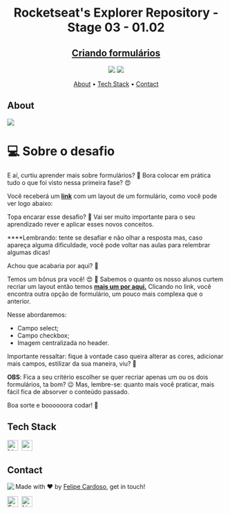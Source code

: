 <h1 align="center">
	Rocketseat's Explorer Repository - Stage 03 - 01.02
</h1>
<h2 align="center">
	<a href="https://fcms14.github.io/rocketSeat_rep/stage03/challenge01-02/"> Criando formulários </a>			
</h2>

<p align="center">
	<img src="https://img.shields.io/github/last-commit//?color=green"/>
	<img src="https://img.shields.io/github/languages/count//?color=green"/>
</p>

<p align="center">
	<a href="#about">About</a> •
	<a href="#tech-stack">Tech Stack</a> •
	<a href="#contact">Contact</a> 
</p>

## About
<img src="https://www.rocketseat.com.br/_next/image?url=%2Fassets%2Flogos%2Frocketseat.svg&w=256&q=100">

# 💻 Sobre o desafio

E aí, curtiu aprender mais sobre formulários? 👀
Bora colocar em prática tudo o que foi visto nessa primeira fase? 😍

Você receberá um **[link](https://www.figma.com/file/Nws1KWB7DyXBw8L6wXb9mp/Stage-03---Formul%C3%A1rio-intermedi%C3%A1rio/duplicate)** com um layout de um formulário, como você pode ver logo abaixo:

Topa encarar esse desafio? **💜**
Vai ser muito importante para o seu aprendizado rever e aplicar esses novos conceitos. 

****Lembrando: tente se desafiar e não olhar a resposta mas, caso apareça alguma dificuldade, você pode voltar nas aulas para relembrar algumas dicas!

Achou que acabaria por aqui? 👀

Temos um bônus pra você! 😍 💜
Sabemos o quanto os nosso alunos curtem recriar um layout então temos **[mais um por aqui.](https://www.figma.com/file/fnZyJHs7eqNFAA7tUrKcsD/Stage-03---Formul%C3%A1rio-avan%C3%A7ado/duplicate)**
Clicando no link, você encontra outra opção de formulário, um pouco mais complexa que o anterior.

Nesse abordaremos:

- Campo select;
- Campo checkbox;
- Imagem centralizada no header.

Importante ressaltar: fique à vontade caso queira alterar as cores, adicionar mais campos, estilizar da sua maneira, viu? 💜

**OBS**: Fica a seu critério escolher se quer recriar apenas um ou os dois formulários, ta bom? 😉
Mas, lembre-se: quanto mais você praticar, mais fácil fica de absorver o conteúdo passado.

Boa sorte e boooooora codar! **🚀**

## Tech Stack
<img src="https://img.shields.io/badge/Html5-05122A?style=flat&logo=html5" alt="html5 Badge" height="25">&nbsp;
<img src="https://img.shields.io/badge/Css3-05122A?style=flat&logo=css3" alt="css3 Badge" height="25">&nbsp;

## Contact
<img align="left" src="https://avatars.githubusercontent.com/fcms14?size=100">

Made with ❤️ by [Felipe Cardoso](https://github.com/fcms14), get in touch!

<a href="mailto:fcms14" target="_blank"><img src="https://img.shields.io/badge/Email-D14836?style=flat&logo=gmail&logoColor=white" alt="Email Badge" height="25"></a>&nbsp;
<a href="https://www.linkedin.com/in/fcms14" target="_blank"><img src="https://img.shields.io/badge/Linkedin-0077B5?style=flat&logo=linkedin&logoColor=white" alt="LinkedIn Badge" height="25"></a>&nbsp;

<br clear="left"/>

